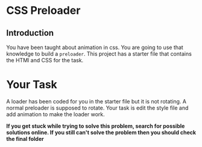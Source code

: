 # CSS Preloader

## Introduction

You have been taught about animation in css. You are going to use that knowledge to build a `preloader`.
This project has a starter file that contains the HTMl and CSS for the task.

# Your Task

A loader has been coded for you in the starter file but it is not rotating. A normal preloader is supposed to rotate. Your task is edit the style file and add animation to make the loader work.

**If you get stuck while trying to solve this problem, search for possible solutions online. If you still can't solve the problem then you should check the final folder**
